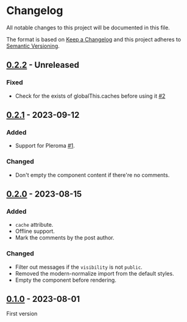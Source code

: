 # Changelog
All notable changes to this project will be documented in this file.

The format is based on [Keep a Changelog](http://keepachangelog.com/) and this
project adheres to [Semantic Versioning](http://semver.org/).

## [0.2.2] - Unreleased
### Fixed
- Check for the exists of globalThis.caches before using it [#2]

## [0.2.1] - 2023-09-12
### Added
- Support for Pleroma [#1].

### Changed
- Don't empty the component content if there're no comments.

## [0.2.0] - 2023-08-15
### Added
- `cache` attribute.
- Offline support.
- Mark the comments by the post author.

### Changed
- Filter out messages if the `visibility` is not `public`.
- Removed the modern-normalize import from the default styles.
- Empty the component before rendering.

## [0.1.0] - 2023-08-01
First version

[#1]: https://github.com/oom-components/mastodon-comments/issues/1
[#2]: https://github.com/oom-components/mastodon-comments/issues/2

[0.2.2]: https://github.com/oom-components/mastodon-comments/compare/v0.2.1...HEAD
[0.2.1]: https://github.com/oom-components/mastodon-comments/compare/v0.2.0...v0.2.1
[0.2.0]: https://github.com/oom-components/mastodon-comments/compare/v0.1.0...v0.2.0
[0.1.0]: https://github.com/oom-components/mastodon-comments/releases/tag/v0.1.0
